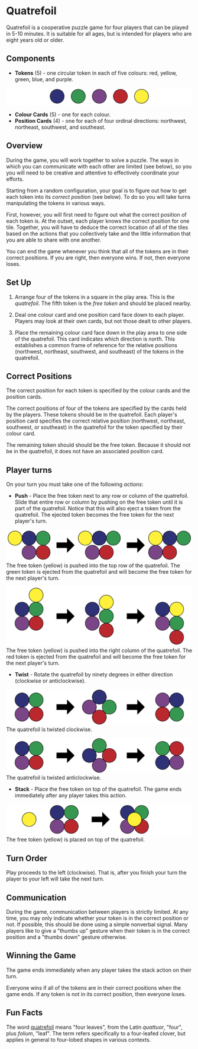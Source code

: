 # Quatrefoil
Quatrefoil is a cooperative puzzle game for four players that can be played in 5-10 minutes. It is suitable for all ages, but is intended for players who are eight years old or older.

## Components
  - __Tokens__ (5) -  one circular token in each of five colours: red, yellow, green, blue, and purple.

  ![Tokens Diagram](tokens_diagram.png)
  - __Colour Cards__ (5) - one for each colour.
  - __Position Cards__ (4) - one for each of four ordinal directions: northwest, northeast, southwest, and southeast.

## Overview
During the game, you will work together to solve a puzzle. The ways in which you can communicate with each other are limited (see below), so you you will need to be creative and attentive to effectively coordinate your efforts.

Starting from a random configuration, your goal is to figure out how to get each token into its _correct position_ (see below). To do so you will take turns manipulating the tokens in various ways.

First, however, you will first need to figure out what the correct position of each token is. At the outset, each player knows the correct position for one tile. Together, you will have to deduce the correct location of all of the tiles based on the actions that you collectively take and the little information that you are able to share with one another.

You can end the game whenever you think that all of the tokens are in their correct positions. If you are right, then everyone wins.  If not, then everyone loses.

## Set Up
  1. Arrange four of the tokens in a square in the play area. This is the _quatrefoil_. The fifth token is the _free token_ and should be placed nearby.

  2. Deal one colour card and one position card face down to each player. Players may look at their own cards, but not those dealt to other players.

  3. Place the remaining colour card face down in the play area to one side of the quatrefoil. This card indicates which direction is _north_. This establishes a common frame of reference for the relative positions (northwest, northeast, southwest, and southeast) of the tokens in the quatrefoil.

## Correct Positions
The correct position for each token is specified by the colour cards and the position cards.

The correct positions of four of the tokens are specified by the cards held by the players. These tokens should be in the quatrefoil. Each player's position card specifies the correct relative position (northwest, northeast, southwest, or southeast) in the quatrefoil for the token specified by their colour card.

The remaining token should should be the free token. Because it should not be in the quatrefoil, it does not have an associated position card.

## Player turns
On your turn you must take one of the following _actions_:
  - __Push__ - Place the free token next to any row or column of the quatrefoil. Slide that entire row or column by pushing on the free token until it is part of the quatrefoil. Notice that this will also eject a token from the quatrefoil. The ejected token becomes the free token for the next player's turn.
  <!-- ![Push animation](push_animation.gif) -->
  ![Push Row Diagram](push_row_diagram.png)
  The free token (yellow) is pushed into the top row of the quatrefoil. The green token is ejected from the quatrefoil and will become the free token for the next player's turn.

  ![Push Column Diagram](push_column_diagram.png)
  The free token (yellow) is pushed into the right column of the quatrefoil. The red token is ejected from the quatrefoil and will become the free token for the next player's turn.
  - __Twist__ - Rotate the quatrefoil by ninety degrees in either direction (clockwise or anticlockwise).
  <!-- ![Twist animation](twist_animation.gif) -->
  ![Twist Clockwise Diagram](twist_clockwise_diagram.png)
  The quatrefoil is twisted clockwise.

  ![Twist Anticlockwise Diagram](twist_anticlockwise_diagram.png)
  The quatrefoil is twisted anticlockwise.
  - __Stack__ - Place the free token on top of the quatrefoil. The game ends immediately after any player takes this action.

  ![Stack Diagram](stack_diagram.png)
  The free token (yellow) is placed on top of the quatrefoil.

## Turn Order  
Play proceeds to the left (clockwise). That is, after you finish your turn the player to your left will take the next turn.

## Communication
During the game, communication between players is strictly limited. At any time, you may only indicate whether your token is in the correct position or not. If possible, this should be done using a simple nonverbal signal. Many players like to give a "thumbs up" gesture when their token is in the correct position and a "thumbs down" gesture otherwise.

## Winning the Game
The game ends immediately when any player takes the stack action on their turn.

Everyone wins if all of the tokens are in their correct positions when the game ends. If any token is not in its correct position, then everyone loses.

## Fun Facts
The word [quatrefoil](https://en.wikipedia.org/wiki/Quatrefoil) means "four leaves", from the Latin _quattuor_, "four", plus _folium_, "leaf". The term refers specifically to a four-leafed clover, but applies in general to four-lobed shapes in various contexts.
